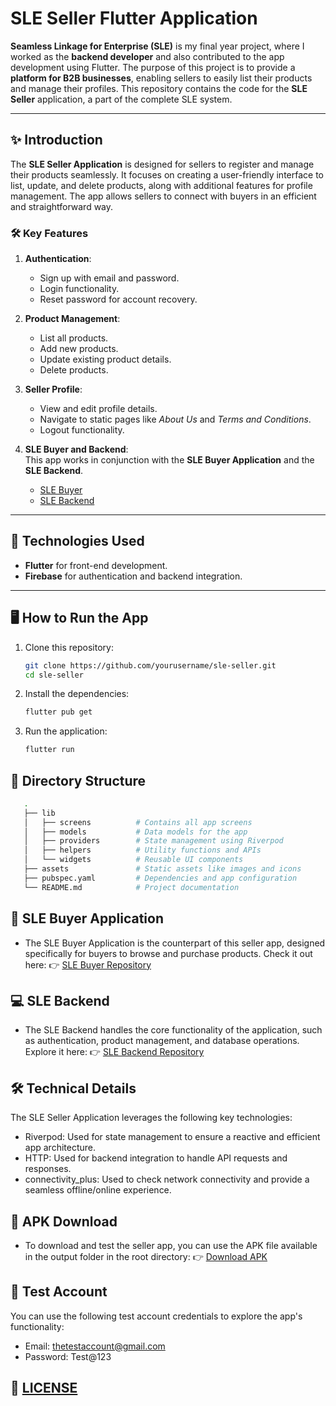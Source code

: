 # SLE Seller Flutter Application

**Seamless Linkage for Enterprise (SLE)** is my final year project, where I worked as the **backend developer** and also contributed to the app development using Flutter. The purpose of this project is to provide a **platform for B2B businesses**, enabling sellers to easily list their products and manage their profiles. This repository contains the code for the **SLE Seller** application, a part of the complete SLE system.

---

## ✨ Introduction

The **SLE Seller Application** is designed for sellers to register and manage their products seamlessly. It focuses on creating a user-friendly interface to list, update, and delete products, along with additional features for profile management. The app allows sellers to connect with buyers in an efficient and straightforward way.

### 🛠 Key Features

1. **Authentication**:

   - Sign up with email and password.
   - Login functionality.
   - Reset password for account recovery.

2. **Product Management**:

   - List all products.
   - Add new products.
   - Update existing product details.
   - Delete products.

3. **Seller Profile**:

   - View and edit profile details.
   - Navigate to static pages like _About Us_ and _Terms and Conditions_.
   - Logout functionality.

4. **SLE Buyer and Backend**:  
   This app works in conjunction with the **SLE Buyer Application** and the **SLE Backend**.
   - [SLE Buyer](#sle-buyer)
   - [SLE Backend](#sle-backend)

---

## 🔧 Technologies Used

- **Flutter** for front-end development.
- **Firebase** for authentication and backend integration.

---

## 🖥️ How to Run the App

1. Clone this repository:
   ```bash
   git clone https://github.com/yourusername/sle-seller.git
   cd sle-seller
   ```
2. Install the dependencies:
   ```bash
   flutter pub get
   ```
3. Run the application:
   ```bash
   flutter run
   ```

## 📂 Directory Structure

```bash
   .
   ├── lib
   │   ├── screens          # Contains all app screens
   │   ├── models           # Data models for the app
   │   ├── providers        # State management using Riverpod
   │   ├── helpers          # Utility functions and APIs
   │   └── widgets          # Reusable UI components
   ├── assets               # Static assets like images and icons
   ├── pubspec.yaml         # Dependencies and app configuration
   └── README.md            # Project documentation
```

## 📱 SLE Buyer Application

- The SLE Buyer Application is the counterpart of this seller app, designed specifically for buyers to browse and purchase products. Check it out here:
  👉 [SLE Buyer Repository]()

## 💻 SLE Backend

- The SLE Backend handles the core functionality of the application, such as authentication, product management, and database operations. Explore it here:
  👉 [SLE Backend Repository]()

## 🛠 Technical Details

The SLE Seller Application leverages the following key technologies:

- Riverpod: Used for state management to ensure a reactive and efficient app architecture.
- HTTP: Used for backend integration to handle API requests and responses.
- connectivity_plus: Used to check network connectivity and provide a seamless offline/online experience.

## 📂 APK Download

- To download and test the seller app, you can use the APK file available in the output folder in the root directory:
  👉 [Download APK](output/sle_seller.apk)

## 🧪 Test Account

You can use the following test account credentials to explore the app's functionality:

- Email: thetestaccount@gmail.com
- Password: Test@123

## 📜 [LICENSE](LICENSE)

